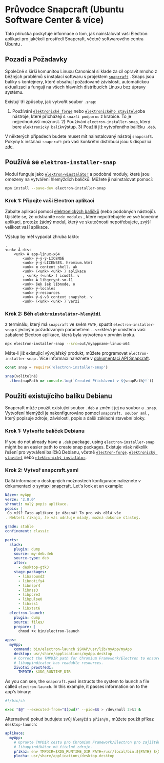 # Průvodce Snapcraft (Ubuntu Software Center & více)

Tato příručka poskytuje informace o tom, jak nainstalovat vaši Electron aplikaci pro jakékoli prostředí Snapcraft, včetně softwarového centra Ubuntu .

## Pozadí a Požadavky

Společně s širší komunitou Linuxu Canonical si klade za cíl opravit mnoho z běžných problémů s instalací softwaru s projektem [`snapcraft`](https://snapcraft.io/) . Snaps jsou balíky s kontejnery, které obsahují požadované závislosti, automatickou aktualizaci a fungují na všech hlavních distribucích Linuxu bez úpravy systému.

Existují tři způsoby, jak vytvořit soubor `.snap`:

1) Používání [`elektronické forge`](https://github.com/electron-userland/electron-forge) nebo [`elektronického stavitele`](https://github.com/electron-userland/electron-builder)oba nástroje, které přicházejí s `snazší podporou` z krabice. To je nejjednodušší možnost. 2) Používání `electron-installer-snap`, který bere `elektronický balík`výstup. 3) Použití již vytvořeného balíčku `.deb`.

V některých případech budete muset mít nainstalovaný nástroj `snapcraft`. Pokyny k instalaci `snapcraft` pro vaši konkrétní distribuci jsou k dispozici [zde](https://snapcraft.io/docs/installing-snapcraft).

## Používá se `elektron-installer-snap`

Modul funguje jako [`elektron-winstalátor`](https://github.com/electron/windows-installer) a podobné moduly, které jsou omezeny na vytváření hlemýždích balíčků. Můžete ji nainstalovat pomocí:

```sh
npm install --save-dev electron-installer-snap
```

### Krok 1: Připojte vaši Electron aplikaci

Zabalte aplikaci pomocí [elektronických balíčků](https://github.com/electron/electron-packager) (nebo podobných nástrojů). Ujistěte se, že odstraníte `node_modules` , které nepotřebujete ve své konečné aplikaci, protože žádný modul, který ve skutečnosti nepotřebujete, zvýší velikost vaší aplikace.

Výstup by měl vypadat zhruba takto:

```plaintext
.
<unk> Ă dist
    <unk> Ă app-linux-x64
        <unk> ý-ý-ý-LICENSE
        <unk> ý-ý-LICENSES. hromium.html
        <unk> я content_shell. ak
        <unk> (<unk> <unk> ) aplikace
        , <unk> (<unk> ) icudtl. v
        <unk> Ă libgcrypt.so.11
        <unk> šek šek libnode. o
        <unk> ý-locales
        <unk> ý-resources
        <unk> ý-ý-v8_context_snapshot. v
        <unk> (<unk> <unk> ) verzi
```

### Krok 2: Běh `elektroinstalátor-hlemýždi`

z terminálu, který má `snapcraft` ve svém `PATH`, spustit `electron-installer-snap` s jediným požadovaným parametrem `--src`která je umístěna vaší zabalené Electron aplikace, která byla vytvořena v prvním kroku.

```sh
npx electron-installer-snap --src=out/myappname-linux-x64
```

Máte-li již existující vývojářský produkt, můžete programovat `electron-installer-snap` . Více informací naleznete v [dokumentaci API Snapcraft](https://docs.snapcraft.io/build-snaps/syntax).

```js
const snap = require('electron-installer-snap')

snap(volitelné)
  .then(napPath => console.log(`Created Přicházení v ${snapPath}!`))
```

## Použití existujícího balíku Debianu

Snapcraft může použít existující soubor `.deb` a změnit jej na soubor a `.snap`. Vytvoření hlemýždi je nakonfigurováno pomocí `snapcraft. soubor aml` , který popisuje zdroje, závislosti, popis a další základní stavební bloky.

### Krok 1: Vytvořte balíček Debianu

If you do not already have a `.deb` package, using `electron-installer-snap` might be an easier path to create snap packages. Existuje však několik řešení pro vytváření balíčků Debianu, včetně [`electron-forge`](https://github.com/electron-userland/electron-forge). [`elektronický stavitel`](https://github.com/electron-userland/electron-builder) nebo [`elektronický instalátor`](https://github.com/unindented/electron-installer-debian).

### Krok 2: Vytvoř snapcraft.yaml

Další informace o dostupných možnostech konfigurace naleznete v dokumentaci [o syntaxi snapcraft](https://docs.snapcraft.io/build-snaps/syntax). Let's look at an example:

```yaml
Název: myApp
verze: '2.0.0'
shrnutí: malý popis aplikace.
popis: |
 Co víš? Tato aplikace je úžasná! To pro vás dělá vše
. Někteří říkají, že vás udržuje mladý, možná dokonce šťastný.

grade: stable
confinement: classic

parts:
  slack:
    plugin: dump
    source: my-deb.deb
    source-type: deb
    after:
      - desktop-gtk3
    stage-packages:
      - libasound2
      - libnotify4
      - libnspr4
      - libnss3
      - libpcre3
      - libpulse0
      - libxss1
      - libxtst6
  electron-launch:
    plugin: dump
    source: files/
    prepare: |
      chmod +x bin/electron-launch

apps:
  myApp:
    command: bin/electron-launch $SNAP/usr/lib/myApp/myApp
    desktop: usr/share/applications/myApp.desktop
    # Correct the TMPDIR path for Chromium Framework/Electron to ensure
    # libappindicator has readable resources.
    životní prostředí:
      TMPDIR: $XDG_RUNTIME_DIR
```

As you can see, the `snapcraft.yaml` instructs the system to launch a file called `electron-launch`. In this example, it passes information on to the app's binary:

```sh
#!/bin/sh

exec "$@" --executed-from="$(pwd)" --pid=$$ > /dev/null 2>&1 &
```

Alternativně pokud budujete svůj `hlemýžd` s `přísným` , můžete použít příkaz `desktop-launch`:

```yaml
aplikace:
  myApp:
    # Opravte TMPDIR cestu pro Chromium Framework/Electron pro zajištění
    # libappindikátor má čitelné zdroje.
    příkaz: env TMPDIR=$XDG_RUNTIME_DIR PATH=/usr/local/bin:${PATH} ${SNAP}/bin/desktop-launch $SNAP/myApp/desktop
    plocha: usr/share/applications/desktop.desktop
```

